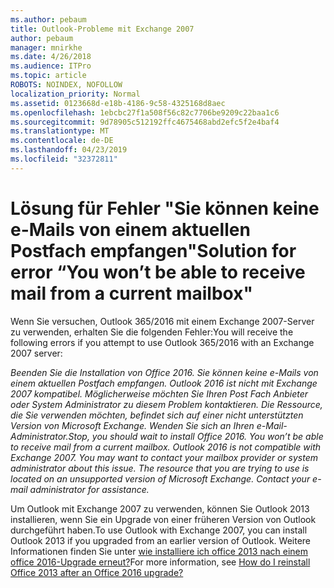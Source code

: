 ```yaml
---
ms.author: pebaum
title: Outlook-Probleme mit Exchange 2007
author: pebaum
manager: mnirkhe
ms.date: 4/26/2018
ms.audience: ITPro
ms.topic: article
ROBOTS: NOINDEX, NOFOLLOW
localization_priority: Normal
ms.assetid: 0123668d-e18b-4186-9c58-4325168d8aec
ms.openlocfilehash: 1ebcbc27f1a508f56c82c7706be9209c22baa1c6
ms.sourcegitcommit: 9d78905c512192ffc4675468abd2efc5f2e4baf4
ms.translationtype: MT
ms.contentlocale: de-DE
ms.lasthandoff: 04/23/2019
ms.locfileid: "32372811"
---
```

# <a name="solution-for-error-you-wont-be-able-to-receive-mail-from-a-current-mailbox"></a><span data-ttu-id="16a78-102">Lösung für Fehler "Sie können keine e-Mails von einem aktuellen Postfach empfangen"</span><span class="sxs-lookup"><span data-stu-id="16a78-102">Solution for error “You won’t be able to receive mail from a current mailbox"</span></span>
<span data-ttu-id="16a78-103">Wenn Sie versuchen, Outlook 365/2016 mit einem Exchange 2007-Server zu verwenden, erhalten Sie die folgenden Fehler:</span><span class="sxs-lookup"><span data-stu-id="16a78-103">You will receive the following errors if you attempt to use Outlook 365/2016 with an Exchange 2007 server:</span></span>

<span data-ttu-id="16a78-104">*Beenden Sie die Installation von Office 2016. Sie können keine e-Mails von einem aktuellen Postfach empfangen. Outlook 2016 ist nicht mit Exchange 2007 kompatibel. Möglicherweise möchten Sie Ihren Post Fach Anbieter oder System Administrator zu diesem Problem kontaktieren. Die Ressource, die Sie verwenden möchten, befindet sich auf einer nicht unterstützten Version von Microsoft Exchange. Wenden Sie sich an Ihren e-Mail-Administrator.*</span><span class="sxs-lookup"><span data-stu-id="16a78-104">*Stop, you should wait to install Office 2016. You won’t be able to receive mail from a current mailbox. Outlook 2016 is not compatible with Exchange 2007. You may want to contact your mailbox provider or system administrator about this issue. The resource that you are trying to use is located on an unsupported version of Microsoft Exchange. Contact your e-mail administrator for assistance.*</span></span>

<span data-ttu-id="16a78-105">Um Outlook mit Exchange 2007 zu verwenden, können Sie Outlook 2013 installieren, wenn Sie ein Upgrade von einer früheren Version von Outlook durchgeführt haben.</span><span class="sxs-lookup"><span data-stu-id="16a78-105">To use Outlook with Exchange 2007, you can install Outlook 2013 if you upgraded from an earlier version of Outlook.</span></span> <span data-ttu-id="16a78-106">Weitere Informationen finden Sie unter [wie installiere ich office 2013 nach einem office 2016-Upgrade erneut?](https://support.office.com/article/a6ca92f4-cbb4-4609-9fdb-f8d3dd6812f3)</span><span class="sxs-lookup"><span data-stu-id="16a78-106">For more information, see [How do I reinstall Office 2013 after an Office 2016 upgrade?](https://support.office.com/article/a6ca92f4-cbb4-4609-9fdb-f8d3dd6812f3)</span></span>